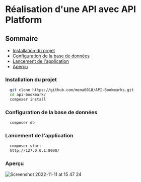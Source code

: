 # Réalisation d'une API avec API Platform

## Sommaire

- [Installation du projet](#installation)
- [Configuration de la base de données](#configuration)
- [Lancement de l'application]("start)
- [Aperçu](#apercu)

### Installation du projet

```bash
  git clone https://github.com/mena0018/API-Bookmarks.git
  cd api-bookmark/
  composer install
```

### Configuration de la base de données

```bash
  composer db
```

### Lancement de l'application

```bash
  composer start
  http://127.0.0.1:8000/
```

### Aperçu

![Screenshot 2022-11-11 at 15 47 24](https://user-images.githubusercontent.com/89834824/201364168-f049f277-627b-451a-b806-ed1edd3103f0.png)
